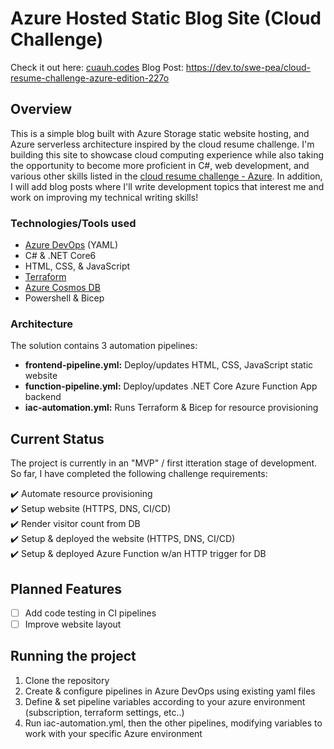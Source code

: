# Azure Hosted Static Blog Site (Cloud Challenge) 

Check it out here: [cuauh.codes](https://www.cuauh.codes/)
Blog Post: https://dev.to/swe-pea/cloud-resume-challenge-azure-edition-227o

## Overview 
This is a simple blog built with Azure Storage static website hosting, and Azure serverless architecture inspired by the cloud resume challenge. I'm building this site to showcase cloud computing experience while also taking the opportunity to become more proficient in C#, web development, and various other skills listed in the [cloud resume challenge - Azure](https://cloudresumechallenge.dev/docs/the-challenge/azure/#9-api). In addition, I will add blog posts where I'll write development topics that interest me and work on improving my technical writing skills!

### Technologies/Tools used
- [Azure DevOps](https://azure.microsoft.com/en-us/products/devops/) (YAML)
- C# & .NET Core6
- HTML, CSS, & JavaScript
- [Terraform](https://www.terraform.io/)
- [Azure Cosmos DB](https://azure.microsoft.com/en-us/products/cosmos-db)
- Powershell & Bicep

### Architecture
The solution contains 3 automation pipelines:
- **frontend-pipeline.yml:** Deploy/updates HTML, CSS, JavaScript static website
- **function-pipeline.yml:** Deploy/updates .NET Core Azure Function App backend
- **iac-automation.yml:** Runs Terraform & Bicep for resource provisioning

## Current Status
The project is currently in an "MVP" / first itteration stage of development. So far, I have completed the following challenge requirements:

:heavy_check_mark: Automate resource provisioning \
:heavy_check_mark: Setup website (HTTPS, DNS, CI/CD) \
:heavy_check_mark: Render visitor count from DB \
:heavy_check_mark: Setup & deployed the website (HTTPS, DNS, CI/CD) \
:heavy_check_mark: Setup & deployed Azure Function w/an HTTP trigger for DB

## Planned Features
- [ ] Add code testing in CI pipelines
- [ ] Improve website layout

## Running the project
1. Clone the repository
2. Create & configure pipelines in Azure DevOps using existing yaml files
3. Define & set pipeline variables according to your azure environment (subscription, terraform settings, etc..)
4. Run iac-automation.yml, then the other pipelines, modifying variables to work with your specific Azure environment
